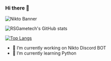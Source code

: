 ### Hi there 👋

![Nikto Banner](https://cdn.discordapp.com/attachments/843547485540188181/843547960657707018/Nikto_Banner.png "Nikto Banner")

![RSGametech's GitHub stats](https://github-readme-stats.vercel.app/api?username=RSGameTech&show_icons=true&theme=vision-friendly-dark)

[![Top Langs](https://github-readme-stats.vercel.app/api/top-langs/?username=RSGameTech&theme=onedark&layout=compact)](https://github.com/RSGameTech)

- 🔭 I’m currently working on Nikto Discord BOT
- 🌱 I’m currently learning Python
<!--
**RSGameTech/RSGameTech** is a ✨ _special_ ✨ repository because its `README.md` (this file) appears on your GitHub profile.

- 👯 I’m looking to collaborate on ...
- 🤔 I’m looking for help with ...
- 💬 Ask me about ...
- 📫 How to reach me: ...
- 😄 Pronouns: ...
- ⚡ Fun fact: ...
-->
